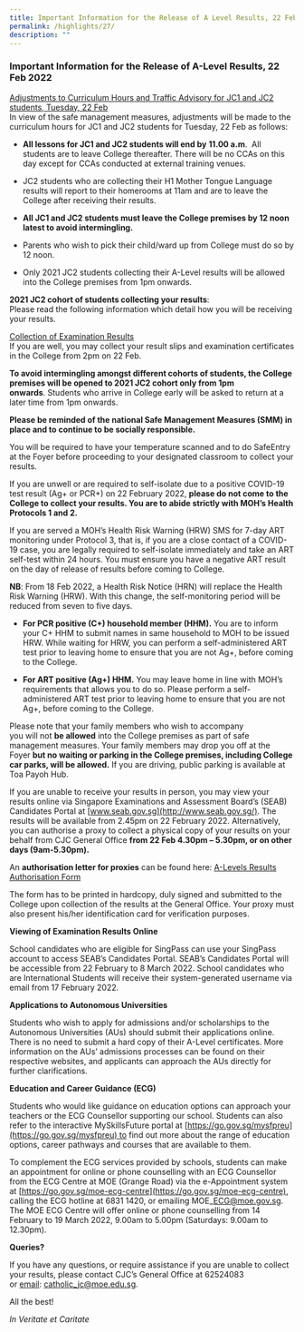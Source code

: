 ```yaml
---
title: Important Information for the Release of A Level Results, 22 Feb 2022
permalink: /highlights/27/
description: ""
---
```

### **Important Information for the Release of A-Level Results, 22 Feb 2022**
<u>Adjustments to Curriculum Hours and Traffic Advisory for JC1 and JC2 students, Tuesday, 22 Feb</u><br>
In view of the safe management measures, adjustments will be made to the curriculum hours for JC1 and JC2 students for Tuesday, 22 Feb as follows:

*   **All lessons for JC1 and JC2 students will end by** **11.00 a.m**.  All students are to leave College thereafter. There will be no CCAs on this day except for CCAs conducted at external training venues.

*   JC2 students who are collecting their H1 Mother Tongue Language results will report to their homerooms at 11am and are to leave the College after receiving their results.

*   **All JC1 and JC2 students must leave the College premises by 12 noon latest to avoid intermingling.**

*   Parents who wish to pick their child/ward up from College must do so by 12 noon. 

*   Only 2021 JC2 students collecting their A-Level results will be allowed into the College premises from 1pm onwards.

**2021 JC2 cohort of students collecting your results**:<br>
Please read the following information which detail how you will be receiving your results.

<u>Collection of Examination Results</u><br>
If you are well, you may collect your result slips and examination certificates in the College from 2pm on 22 Feb.

**To avoid intermingling amongst different cohorts of students, the College premises will be opened to 2021 JC2 cohort only from 1pm onwards**. Students who arrive in College early will be asked to return at a later time from 1pm onwards.

**Please be reminded of the national Safe Management Measures (SMM) in place and to continue to be socially responsible.**

You will be required to have your temperature scanned and to do SafeEntry at the Foyer before proceeding to your designated classroom to collect your results. 

If you are unwell or are required to self-isolate due to a positive COVID-19 test result (Ag+ or PCR+) on 22 February 2022, **please do not come to the College to collect your results. You are to abide strictly with MOH’s Health Protocols 1 and 2.**

If you are served a MOH’s Health Risk Warning (HRW) SMS for 7-day ART monitoring under Protocol 3, that is, if you are a close contact of a COVID-19 case, you are legally required to self-isolate immediately and take an ART self-test within 24 hours. You must ensure you have a negative ART result on the day of release of results before coming to College.

**NB**: From 18 Feb 2022, a Health Risk Notice (HRN) will replace the Health Risk Warning (HRW). With this change, the self-monitoring period will be reduced from seven to five days.

*   **For PCR positive (C+) household member (HHM).** You are to inform your C+ HHM to submit names in same household to MOH to be issued HRW. While waiting for HRW, you can perform a self-administered ART test prior to leaving home to ensure that you are not Ag+, before coming to the College.

*   **For ART positive (Ag+) HHM.** You may leave home in line with MOH’s requirements that allows you to do so. Please perform a self-administered ART test prior to leaving home to ensure that you are not Ag+, before coming to the College.

  
Please note that your family members who wish to accompany you will not **be allowed** into the College premises as part of safe management measures. Your family members may drop you off at the Foyer **but no waiting or parking in the College premises, including College car parks, will be allowed.** If you are driving, public parking is available at Toa Payoh Hub.

If you are unable to receive your results in person, you may view your results online via Singapore Examinations and Assessment Board’s (SEAB) Candidates Portal at [www.seab.gov.sg](http://www.seab.gov.sg/). The results will be available from 2.45pm on 22 February 2022. Alternatively, you can authorise a proxy to collect a physical copy of your results on your behalf from CJC General Office **from 22 Feb 4.30pm – 5.30pm, or on other days (9am-5.30pm).**

An **authorisation letter for proxies** can be found here: [A-Levels Results Authorisation Form](https://cjc.moe.edu.sg/qql/slot/u495/Highlights/2022/2021%20A-Level%20Results%20Authorisation%20Form.pdf)

The form has to be printed in hardcopy, duly signed and submitted to the College upon collection of the results at the General Office. Your proxy must also present his/her identification card for verification purposes. 

**Viewing of Examination Results Online**

School candidates who are eligible for SingPass can use your SingPass account to access SEAB’s Candidates Portal. SEAB’s Candidates Portal will be accessible from 22 February to 8 March 2022. School candidates who are International Students will receive their system-generated username via email from 17 February 2022.

**Applications to Autonomous Universities** 

Students who wish to apply for admissions and/or scholarships to the Autonomous Universities (AUs) should submit their applications online. There is no need to submit a hard copy of their A-Level certificates. More information on the AUs’ admissions processes can be found on their respective websites, and applicants can approach the AUs directly for further clarifications.  

**Education and Career Guidance (ECG)** 

Students who would like guidance on education options can approach your teachers or the ECG Counsellor supporting our school. Students can also refer to the interactive MySkillsFuture portal at [https://go.gov.sg/mysfpreu](https://go.gov.sg/mysfpreu) to find out more about the range of education options, career pathways and courses that are available to them.

To complement the ECG services provided by schools, students can make an appointment for online or phone counselling with an ECG Counsellor from the ECG Centre at MOE (Grange Road) via the e-Appointment system at [https://go.gov.sg/moe-ecg-centre](https://go.gov.sg/moe-ecg-centre), calling the ECG hotline at 6831 1420, or emailing MOE\_ECG@moe.gov.sg. The MOE ECG Centre will offer online or phone counselling from 14 February to 19 March 2022, 9.00am to 5.00pm (Saturdays: 9.00am to 12.30pm). 

**Queries?**

If you have any questions, or require assistance if you are unable to collect your results, please contact CJC’s General Office at 62524083 or [email](mailto:catholic_jc@moe.edu.sg): [catholic\_jc@moe.edu.sg](mailto:catholic_jc@moe.edu.sg).

All the best!  

_In Veritate et Caritate_
